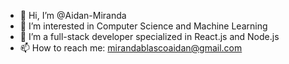 - 👋 Hi, I’m @Aidan-Miranda
- 👀 I’m interested in Computer Science and Machine Learning
- 🌱 I’m a full-stack developer specialized in React.js and Node.js
- 📫 How to reach me: mirandablascoaidan@gmail.com
